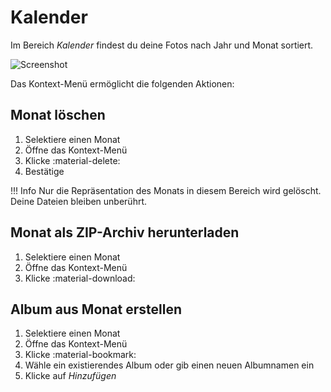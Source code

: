 # Kalender #

Im Bereich *Kalender* findest du deine Fotos nach Jahr und Monat sortiert.

![Screenshot](img/calendar.png)

Das Kontext-Menü ermöglicht die folgenden Aktionen:

## Monat löschen ##
1. Selektiere einen Monat 
2. Öffne das Kontext-Menü
3. Klicke :material-delete:
4. Bestätige

!!! Info
    Nur die Repräsentation des Monats in diesem Bereich wird gelöscht. Deine Dateien bleiben unberührt.

## Monat als ZIP-Archiv herunterladen ##
1. Selektiere einen Monat 
2. Öffne das Kontext-Menü
3. Klicke :material-download:

## Album aus Monat erstellen ##
1. Selektiere einen Monat 
2. Öffne das Kontext-Menü
3. Klicke :material-bookmark:
4. Wähle ein existierendes Album oder gib einen neuen Albumnamen ein
5. Klicke auf *Hinzufügen*